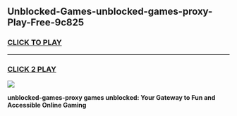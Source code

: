 
## Unblocked-Games-unblocked-games-proxy-Play-Free-9c825
<h3>
<a href="https://premium76.site?title=unblocked-games-proxy&ref=18A1">CLICK TO PLAY</a></h3>
<hr>

<h3>
<a href="https://premium76.site?title=unblocked-games-proxy&ref=18A1">CLICK 2 PLAY</a>
  
</h3>

<a href="https://premium76.site?title=unblocked-games-proxy&ref=18A1"><img src="https://clearcache.store/games.png"></a>


**unblocked-games-proxy games unblocked: Your Gateway to Fun and Accessible Online Gaming**
